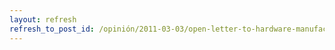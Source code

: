 ```yaml
---
layout: refresh
refresh_to_post_id: /opinión/2011-03-03/open-letter-to-hardware-manufacturers
---
```

